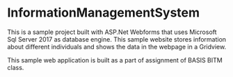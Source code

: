# InformationManagementSystem
This is a sample project built with ASP.Net Webforms that uses Microsoft Sql Server 2017 as database engine. This sample website stores information about different individuals and shows the data in the webpage in a Gridview.

This sample web application is built as a part of assignment of BASIS BITM class.